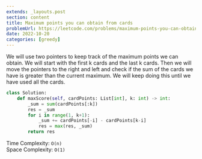 ```yaml
---
extends: _layouts.post
section: content
title: Maximum points you can obtain from cards
problemUrl: https://leetcode.com/problems/maximum-points-you-can-obtain-from-cards/
date: 2022-10-20
categories: [greedy]
---
```


We will use two pointers to keep track of the maximum points we can obtain. We will start with the first k cards and the last k cards. Then we will move the pointers to the right and left and check if the sum of the cards we have is greater than the current maximum. We will keep doing this until we have used all the cards.

```python
class Solution:
    def maxScore(self, cardPoints: List[int], k: int) -> int:
        _sum = sum(cardPoints[:k])
        res = _sum
        for i in range(1, k+1):
            _sum += cardPoints[-i] - cardPoints[k-i]
            res = max(res, _sum)
        return res
```

Time Complexity: `O(n)` <br/>
Space Complexity: `O(1)`